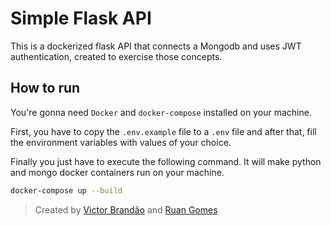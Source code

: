 # Simple Flask API

This is a dockerized flask API that connects a Mongodb and uses JWT authentication, created to exercise those concepts.

## How to run

You're gonna need `Docker` and `docker-compose` installed on your machine.

First, you have to copy the `.env.example` file to a `.env` file and after that, fill the environment variables with values of your choice.

Finally you just have to execute the following command. It will make python and mongo docker containers run on your machine.

```sh
docker-compose up --build
```

> Created by [Victor Brandão](https://github.com/victorbrandaoa) and [Ruan Gomes](https://github.com/ruangoa)
